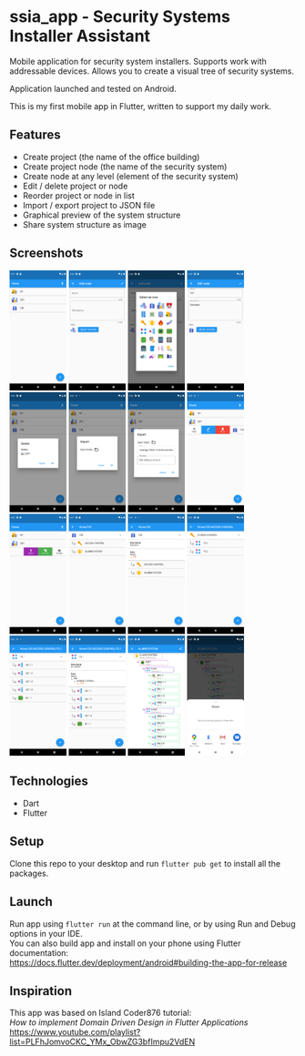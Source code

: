 # ssia_app - Security Systems Installer Assistant

Mobile application for security system installers.
Supports work with addressable devices.
Allows you to create a visual tree of security systems.  

Application launched and tested on Android.

This is my first mobile app in Flutter, written to support my daily work.

## Features

- Create project (the name of the office building)
- Create project node (the name of the security system)
- Create node at any level (element of the security system)
- Edit / delete project or node
- Reorder project or node in list
- Import / export project to JSON file
- Graphical preview of the system structure
- Share system structure as image

## Screenshots

[<img alt="Home screen" width="100px" src="_screenshots/ssia_home.png" />](_screenshots/ssia_home.png)
[<img alt="Home screen" width="100px" src="_screenshots/ssia_add.png" />](_screenshots/ssia_add.png)
[<img alt="Home screen" width="100px" src="_screenshots/ssia_select_icon.png" />](_screenshots/ssia_select_icon.png)
[<img alt="Home screen" width="100px" src="_screenshots/ssia_edit.png" />](_screenshots/ssia_edit.png)
[<img alt="Home screen" width="100px" src="_screenshots/ssia_delete.png" />](_screenshots/ssia_delete.png)
[<img alt="Home screen" width="100px" src="_screenshots/ssia_import.png" />](_screenshots/ssia_import.png)
[<img alt="Home screen" width="100px" src="_screenshots/ssia_export.png" />](_screenshots/ssia_export.png)
[<img alt="Home screen" width="100px" src="_screenshots/ssia_slidable1.png" />](_screenshots/ssia_slidable1.png)
[<img alt="Home screen" width="100px" src="_screenshots/ssia_slidable2.png" />](_screenshots/ssia_slidable2.png)
[<img alt="Home screen" width="100px" src="_screenshots/ssia_nodes1.png" />](_screenshots/ssia_nodes1.png)
[<img alt="Home screen" width="100px" src="_screenshots/ssia_node_details1.png" />](_screenshots/ssia_node_details1.png)
[<img alt="Home screen" width="100px" src="_screenshots/ssia_nodes2.png" />](_screenshots/ssia_nodes2.png)
[<img alt="Home screen" width="100px" src="_screenshots/ssia_nodes3.png" />](_screenshots/ssia_nodes3.png)
[<img alt="Home screen" width="100px" src="_screenshots/ssia_node_details2.png" />](_screenshots/ssia_node_details2.png)
[<img alt="Home screen" width="100px" src="_screenshots/ssia_system_tree.png" />](_screenshots/ssia_system_tree.png)
[<img alt="Home screen" width="100px" src="_screenshots/ssia_share.png" />](_screenshots/ssia_share.png)

## Technologies

- Dart
- Flutter

## Setup

Clone this repo to your desktop and run `flutter pub get` to install all the packages.

## Launch

Run app using `flutter run` at the command line, or by using Run and Debug options in your IDE.  
You can also build app and install on your phone using Flutter documentation:  
https://docs.flutter.dev/deployment/android#building-the-app-for-release

## Inspiration

This app was based on Island Coder876 tutorial:  
*How to implement Domain Driven Design in Flutter Applications*  
https://www.youtube.com/playlist?list=PLFhJomvoCKC_YMx_ObwZG3bfImpu2VdEN








